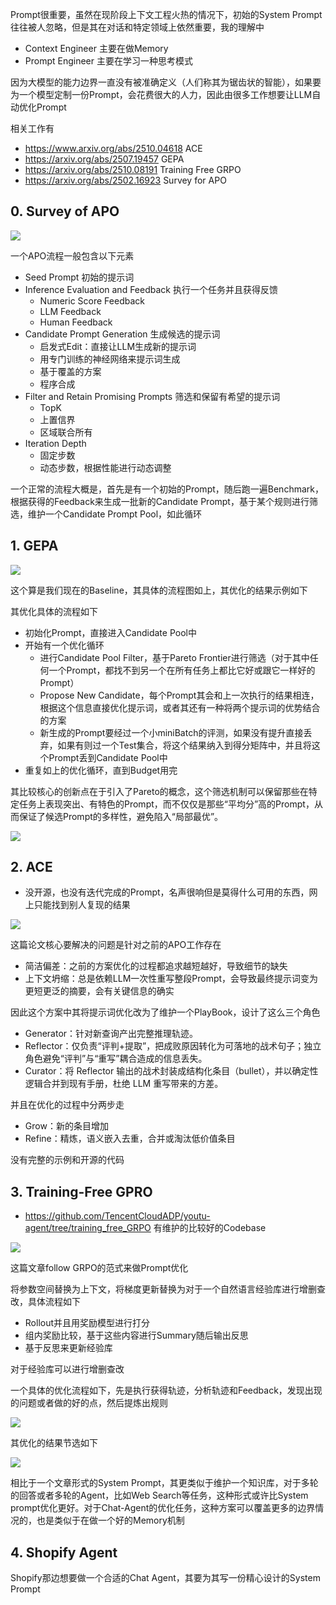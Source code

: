 
Prompt很重要，虽然在现阶段上下文工程火热的情况下，初始的System Prompt往往被人忽略，但是其在对话和特定领域上依然重要，我的理解中

- Context Engineer 主要在做Memory
- Prompt Engineer 主要在学习一种思考模式

因为大模型的能力边界一直没有被准确定义（人们称其为锯齿状的智能），如果要为一个模型定制一份Prompt，会花费很大的人力，因此由很多工作想要让LLM自动优化Prompt

相关工作有

- https://www.arxiv.org/abs/2510.04618 ACE
- https://arxiv.org/abs/2507.19457 GEPA
- https://arxiv.org/abs/2510.08191 Training Free GRPO
- https://arxiv.org/abs/2502.16923 Survey for APO

## 0. Survey of APO

![](Pasted%20image%2020251015162545.png)

一个APO流程一般包含以下元素

- Seed Prompt 初始的提示词
- Inference Evaluation and Feedback 执行一个任务并且获得反馈
	- Numeric Score Feedback
	- LLM Feedback
	- Human Feedback
- Candidate Prompt Generation 生成候选的提示词
	- 启发式Edit：直接让LLM生成新的提示词
	- 用专门训练的神经网络来提示词生成
	- 基于覆盖的方案
	- 程序合成
- Filter and Retain Promising Prompts 筛选和保留有希望的提示词
	- TopK
	- 上置信界
	- 区域联合所有
- Iteration Depth
	- 固定步数
	- 动态步数，根据性能进行动态调整

一个正常的流程大概是，首先是有一个初始的Prompt，随后跑一遍Benchmark，根据获得的Feedback来生成一批新的Candidate Prompt，基于某个规则进行筛选，维护一个Candidate Prompt Pool，如此循环

## 1. GEPA

![](Pasted%20image%2020251015182200.png)

这个算是我们现在的Baseline，其具体的流程图如上，其优化的结果示例如下

其优化具体的流程如下

- 初始化Prompt，直接进入Candidate Pool中
- 开始有一个优化循环
	- 进行Candidate Pool Filter，基于Pareto Frontier进行筛选（对于其中任何一个Prompt，都找不到另一个在所有任务上都比它好或跟它一样好的Prompt）
	- Propose New Candidate，每个Prompt其会和上一次执行的结果相连，根据这个信息直接优化提示词，或者其还有一种将两个提示词的优势结合的方案
	- 新生成的Prompt要经过一个小miniBatch的评测，如果没有提升直接丢弃，如果有则过一个Test集合，将这个结果纳入到得分矩阵中，并且将这个Prompt丢到Candidate Pool中
- 重复如上的优化循环，直到Budget用完

其比较核心的创新点在于引入了Pareto的概念，这个筛选机制可以保留那些在特定任务上表现突出、有特色的Prompt，而不仅仅是那些“平均分”高的Prompt，从而保证了候选Prompt的多样性，避免陷入“局部最优”。

![](Pasted%20image%2020251015182629.png)


## 2. ACE

- 没开源，也没有迭代完成的Prompt，名声很响但是莫得什么可用的东西，网上只能找到别人复现的结果

![](Pasted%20image%2020251015183614.png)

这篇论文核心要解决的问题是针对之前的APO工作存在

- 简洁偏差：之前的方案优化的过程都追求越短越好，导致细节的缺失
- 上下文坍缩：总是依赖LLM一次性重写整段Prompt，会导致最终提示词变为更短更泛的摘要，会有关键信息的确实

因此这个方案中其将提示词优化改为了维护一个PlayBook，设计了这么三个角色

- Generator：针对新查询产出完整推理轨迹。
- Reflector：仅负责“评判+提取”，把成败原因转化为可落地的战术句子；独立角色避免“评判”与“重写”耦合造成的信息丢失。
- Curator：将 Reflector 输出的战术封装成结构化条目（bullet），并以确定性逻辑合并到现有手册，杜绝 LLM 重写带来的方差。

并且在优化的过程中分两步走
- Grow：新的条目增加
- Refine：精炼，语义嵌入去重，合并或淘汰低价值条目

没有完整的示例和开源的代码

## 3. Training-Free GPRO

- https://github.com/TencentCloudADP/youtu-agent/tree/training_free_GRPO 有维护的比较好的Codebase

![](Pasted%20image%2020251015185748.png)

这篇文章follow GRPO的范式来做Prompt优化

将参数空间替换为上下文，将梯度更新替换为对于一个自然语言经验库进行增删查改，具体流程如下

- Rollout并且用奖励模型进行打分
- 组内奖励比较，基于这些内容进行Summary随后输出反思
- 基于反思来更新经验库

对于经验库可以进行增删查改

一个具体的优化流程如下，先是执行获得轨迹，分析轨迹和Feedback，发现出现的问题或者做的好的点，然后提炼出规则

![](Pasted%20image%2020251015191601.png)

其优化的结果节选如下

![](Pasted%20image%2020251015192317.png)

相比于一个文章形式的System Prompt，其更类似于维护一个知识库，对于多轮的回答或者多轮的Agent，比如Web Search等任务，这种形式或许比System prompt优化更好。对于Chat-Agent的优化任务，这种方案可以覆盖更多的边界情况的，也是类似于在做一个好的Memory机制

## 4. Shopify Agent

Shopify那边想要做一个合适的Chat Agent，其要为其写一份精心设计的System Prompt

